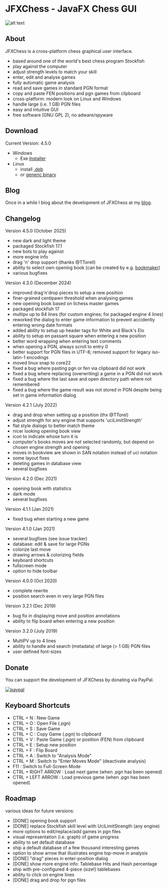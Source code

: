 # JFXChess - JavaFX Chess GUI

![alt text](https://raw.githubusercontent.com/asdfjkl/jerry/master/jfxchess.png)

## About
JFXChess is a cross-platform chess graphical user interface.

* based around one of the world's best chess program Stockfish
* play against the computer
* adjust strength levels to match your skill
* enter, edit and analyse games
* fully automatic game analysis
* read and save games in standard PGN format
* copy and paste FEN positions and pgn games from clipboard
* cross-platform: modern look on Linux and Windows
* handle large (i.e. 1 GB) PGN files
* easy and intuitive GUI
* free software (GNU GPL 2), no adware/spyware

## Download

Current Version: 4.5.0

* Windows
  - Exe [Installer](https://github.com/asdfjkl/jfxchess/releases)
* Linux
  - install [.deb](https://github.com/asdfjkl/jfxchess/releases) 
  - or [generic binary](https://github.com/asdfjkl/jfxchess/releases)

## Blog

Once in a while I blog about the development of JFXChess at my [blog](https://buildingjerry.wordpress.com).

## Changelog

Version 4.5.0 (October 2025)
 * new dark and light theme
 * packaged Stockfish 17.1
 * new bots to play against
 * more engine info
 * drag 'n' drop support (thanks @TTorell)
 * ability to select own opening book (can be created by e.g. [bookmaker](https://github.com/asdfjkl/bookmaker))
 * various bugfixes

Version 4.3.0 (December 2024)
 * improved drag'n'drop pieces to setup a new position
 * finer-grained centipawn threshold when analysing games
 * new opening book based on lichess master games
 * packaged stockfish 17
 * multipv up to 64 lines (for custom engines; for packaged engine 4 lines)
 * reworked the dialog to enter game information to prevent accidently entering wrong date formats
 * added ability to setup up header tags for White and Black's Elo
 * ability to setup en passant square when entering a new position
 * better word wrapping when entering text comments
 * when opening a PGN, always scroll to entry 0
 * better support for PGN files in UTF-8; removed support for legacy iso-latin-1 encodings
 * moved linux snap to core22
 * fixed a bug where pasting pgn or fen via clipboard did not work
 * fixed a bug where replacing (overwriting) a game in a PGN did not work
 * fixed a bug where the last save and open directory path where not remembered
 * fixed a bug where the game result was not stored in PGN despite being set in game information dialog

Version 4.2.1 (July 2022)
 * drag and drop when setting up a position (thx @TTorel)
 * adjust strength for any engine that supports 'uciLimitStrength'
 * flat style dialogs to better match theme
 * nicer looking opening book view
 * icon to indicate whose turn it is
 * computer's books moves are not selected randomly, but depend on chosen engine strength and opening
 * moves in bookview are shown in SAN notation instead of uci notation
 * some layout fixes
 * deleting games in database view
 * several bugfixes

Version 4.2.0 (Dec 2021)
 * opening book with statistics
 * dark mode
 * several bugfixes

Version 4.1.1 (Jan 2021)
 * fixed bug when starting a new game

Version 4.1.0 (Jan 2021)
 * several bugfixes (see issue tracker)
 * database: edit & save for large PGNs
 * colorize last move
 * drawing arrows & colorizing fields
 * keyboard shortcuts
 * fullscreen mode
 * option to hide toolbar

Version 4.0.0 (Oct 2020)
 * complete rewrite
 * position search even in very large PGN files

Version 3.2.1 (Dec 2019)
 * bug fix in displaying move and position annotations
 * ability to flip board when entering a new position

Version 3.2.0 (July 2019)
 * MultiPV up to 4 lines
 * ability to handle and search (metadata) of large (> 1 GB) PGN files
 * user defined font-sizes

## Donate

You can support the development of JFXChess by donating via PayPal.

[![paypal](https://www.paypalobjects.com/en_US/DK/i/btn/btn_donateCC_LG.gif)](https://www.paypal.com/donate?hosted_button_id=9K2JDF5YBDZT6)
 
## Keyboard Shortcuts

- CTRL + N : New Game
- CTRL + O : Open File (.pgn)
- CTRL + S : Save Game
- CTRL + C : Copy Game (.pgn) to clipboard
- CTRL + V : Paste Game (.pgn) or position (FEN) from clipboard
- CTRL + E : Setup new position
- CTRL + F : Flip Board
- CTRL + A : Switch to "Analysis Mode"
- CTRL + M : Switch to "Enter Moves Mode" (deactivate analysis)
- F11 : Switch to Full-Screen Mode
- CTRL + RIGHT ARROW : Load next game (when .pgn has been opened)
- CTRL + LEFT ARROW : Load previous game (when .pgn has been opened)

## Roadmap
 
various ideas for future versions:

- [DONE] opening book support
- [DONE] replace Stockfish skill level with UciLimitStrength (any engine)
- more options to edit/replace/add games in pgn files
- visual representation (i.e. graph) of game progress
- ability to set default database
- ship a default database of a few thousand interesting games 
- option to show arrow that illustrates engine top-move in analysis
- [DONE] "drag" pieces in enter-position dialog
- [DONE] show more engine info: Tablebase Hits and Hash percentage
- ship with pre-configured 4-piece (size!) tablebases
- ability to click on engine lines 
- [DONE] drag and drop for pgn files
